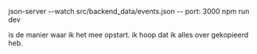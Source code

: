 json-server --watch src/backend_data/events.json -- port: 3000
npm run dev

is de manier waar ik het mee opstart.
ik hoop dat ik alles over gekopieerd heb.
